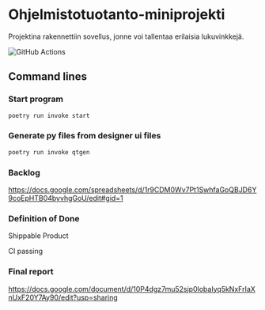 # Ohjelmistotuotanto-miniprojekti

Projektina rakennettiin sovellus, jonne voi tallentaa erilaisia lukuvinkkejä.

![GitHub Actions](https://github.com/vikke1234/ohjelmistotuotanto-miniprojekti/workflows/CI/badge.svg)

## Command lines
### Start program
```sh
poetry run invoke start
```

### Generate py files from designer ui files
```sh
poetry run invoke qtgen
```


### Backlog
https://docs.google.com/spreadsheets/d/1r9CDM0Wv7Pt1SwhfaGoQBJD6Y9coEpHTB04byvhgGoU/edit#gid=1

### Definition of Done
  Shippable Product
  
  CI passing

### Final report
https://docs.google.com/document/d/10P4dgz7mu52sjp0lobaIyq5kNxFrIaXnUxF20Y7Ay90/edit?usp=sharing
